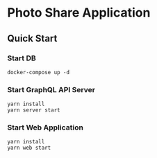 # Photo Share Application

## Quick Start

### Start DB

```shell
docker-compose up -d
```

### Start GraphQL API Server

```shell
yarn install
yarn server start
```

### Start Web Application

```shell
yarn install
yarn web start
```
